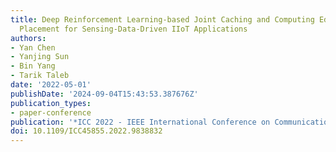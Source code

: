 ```yaml
---
title: Deep Reinforcement Learning-based Joint Caching and Computing Edge Service
  Placement for Sensing-Data-Driven IIoT Applications
authors:
- Yan Chen
- Yanjing Sun
- Bin Yang
- Tarik Taleb
date: '2022-05-01'
publishDate: '2024-09-04T15:43:53.387676Z'
publication_types:
- paper-conference
publication: '*ICC 2022 - IEEE International Conference on Communications*'
doi: 10.1109/ICC45855.2022.9838832
---
```

